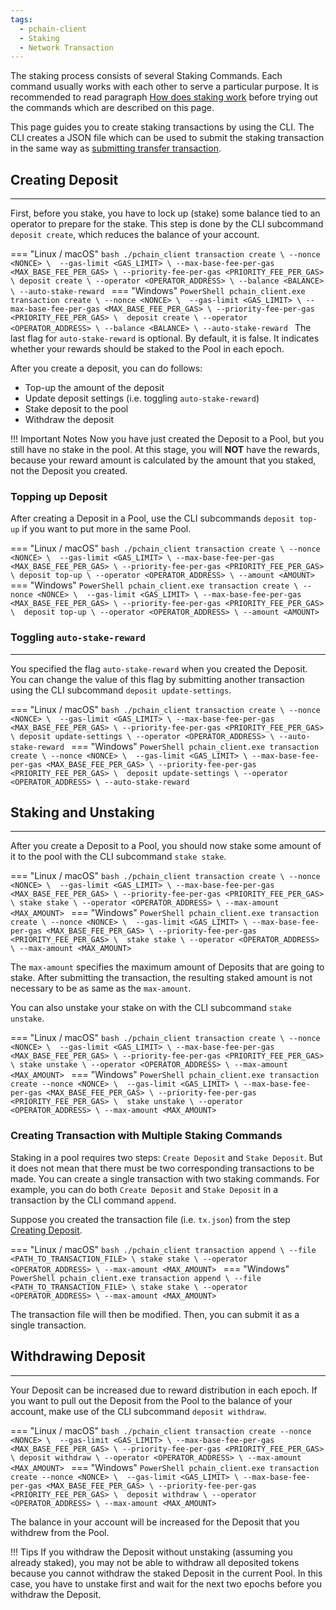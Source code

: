 ```yaml
---
tags:
  - pchain-client
  - Staking
  - Network Transaction
---
```


The staking process consists of several Staking Commands. Each command usually works with each other to serve a particular purpose. It is recommended to read paragraph [How does staking work](../concepts/staking.md#how-does-staking-work) before trying out the commands which are described on this page.

This page guides you to create staking transactions by using the CLI. The CLI creates a JSON file which can be used to submit the staking transaction in the same way as [submitting transfer transaction](./transfer.md#submitting-transaction).

## Creating Deposit
---

First, before you stake, you have to lock up (stake) some balance tied to an operator to prepare for the stake. This step is done by the CLI subcommand `deposit create`, which reduces the balance of your account.

=== "Linux / macOS"
    ```bash
    ./pchain_client transaction create \
    --nonce <NONCE> \ 
    --gas-limit <GAS_LIMIT> \
    --max-base-fee-per-gas <MAX_BASE_FEE_PER_GAS> \
    --priority-fee-per-gas <PRIORITY_FEE_PER_GAS> \
    deposit create \
    --operator <OPERATOR_ADDRESS> \
    --balance <BALANCE> \
    --auto-stake-reward
    ```
=== "Windows"
    ```PowerShell
    pchain_client.exe transaction create \
    --nonce <NONCE> \ 
    --gas-limit <GAS_LIMIT> \
    --max-base-fee-per-gas <MAX_BASE_FEE_PER_GAS> \
    --priority-fee-per-gas <PRIORITY_FEE_PER_GAS> \ 
    deposit create \
    --operator <OPERATOR_ADDRESS> \
    --balance <BALANCE> \
    --auto-stake-reward
    ```
The last flag for `auto-stake-reward` is optional. By default, it is false. It indicates whether your rewards should be staked to the Pool in each epoch.

After you create a deposit, you can do follows:

- Top-up the amount of the deposit
- Update deposit settings (i.e. toggling `auto-stake-reward`)
- Stake deposit to the pool
- Withdraw the deposit

!!! Important Notes
    Now you have just created the Deposit to a Pool, but you still have no stake in the pool. At this stage, you will **NOT** have the rewards, because your reward amount is calculated by the amount that you staked, not the Deposit you created.

### Topping up Deposit

After creating a Deposit in a Pool, use the CLI subcommands `deposit top-up` if you want to put more in the same Pool. 

=== "Linux / macOS"
    ```bash
    ./pchain_client transaction create \
    --nonce <NONCE> \ 
    --gas-limit <GAS_LIMIT> \
    --max-base-fee-per-gas <MAX_BASE_FEE_PER_GAS> \
    --priority-fee-per-gas <PRIORITY_FEE_PER_GAS> \
    deposit top-up \
    --operator <OPERATOR_ADDRESS> \
    --amount <AMOUNT>
    ```
=== "Windows"
    ```PowerShell
    pchain_client.exe transaction create \
    --nonce <NONCE> \ 
    --gas-limit <GAS_LIMIT> \
    --max-base-fee-per-gas <MAX_BASE_FEE_PER_GAS> \
    --priority-fee-per-gas <PRIORITY_FEE_PER_GAS> \ 
    deposit top-up \
    --operator <OPERATOR_ADDRESS> \
    --amount <AMOUNT>
    ```

### Toggling `auto-stake-reward`
---

You specified the flag `auto-stake-reward` when you created the Deposit. You can change the value of this flag by submitting another transaction using the CLI subcommand `deposit update-settings`.

=== "Linux / macOS"
    ```bash
    ./pchain_client transaction create \
    --nonce <NONCE> \ 
    --gas-limit <GAS_LIMIT> \
    --max-base-fee-per-gas <MAX_BASE_FEE_PER_GAS> \
    --priority-fee-per-gas <PRIORITY_FEE_PER_GAS> \
    deposit update-settings \
    --operator <OPERATOR_ADDRESS> \
    --auto-stake-reward
    ```
=== "Windows"
    ```PowerShell
    pchain_client.exe transaction create \
    --nonce <NONCE> \ 
    --gas-limit <GAS_LIMIT> \
    --max-base-fee-per-gas <MAX_BASE_FEE_PER_GAS> \
    --priority-fee-per-gas <PRIORITY_FEE_PER_GAS> \ 
    deposit update-settings \
    --operator <OPERATOR_ADDRESS> \
    --auto-stake-reward
    ```

## Staking and Unstaking
---

After you create a Deposit to a Pool, you should now stake some amount of it to the pool with the CLI subcommand `stake stake`.  

=== "Linux / macOS"
    ```bash
    ./pchain_client transaction create \
    --nonce <NONCE> \ 
    --gas-limit <GAS_LIMIT> \
    --max-base-fee-per-gas <MAX_BASE_FEE_PER_GAS> \
    --priority-fee-per-gas <PRIORITY_FEE_PER_GAS> \
    stake stake \
    --operator <OPERATOR_ADDRESS> \
    --max-amount <MAX_AMOUNT>
    ```
=== "Windows"
    ```PowerShell
    pchain_client.exe transaction create \
    --nonce <NONCE> \ 
    --gas-limit <GAS_LIMIT> \
    --max-base-fee-per-gas <MAX_BASE_FEE_PER_GAS> \
    --priority-fee-per-gas <PRIORITY_FEE_PER_GAS> \ 
    stake stake \
    --operator <OPERATOR_ADDRESS> \
    --max-amount <MAX_AMOUNT>
    ```

The `max-amount` specifies the maximum amount of Deposits that are going to stake. After submitting the transaction, the resulting staked amount is not necessary to be as same as the `max-amount`.

You can also unstake your stake on with the CLI subcommand `stake unstake`.

=== "Linux / macOS"
    ```bash
    ./pchain_client transaction create \
    --nonce <NONCE> \ 
    --gas-limit <GAS_LIMIT> \
    --max-base-fee-per-gas <MAX_BASE_FEE_PER_GAS> \
    --priority-fee-per-gas <PRIORITY_FEE_PER_GAS> \
    stake unstake \
    --operator <OPERATOR_ADDRESS> \
    --max-amount <MAX_AMOUNT>
    ```
=== "Windows"
    ```PowerShell
    pchain_client.exe transaction create
    --nonce <NONCE> \ 
    --gas-limit <GAS_LIMIT> \
    --max-base-fee-per-gas <MAX_BASE_FEE_PER_GAS> \
    --priority-fee-per-gas <PRIORITY_FEE_PER_GAS> \ 
    stake unstake \
    --operator <OPERATOR_ADDRESS> \
    --max-amount <MAX_AMOUNT>
    ```

### Creating Transaction with Multiple Staking Commands

Staking in a pool requires two steps: `Create Deposit` and `Stake Deposit`. But it does not mean that there must be two corresponding transactions to be made. You can create a single transaction with two staking commands. For example, you can do both `Create Deposit` and `Stake Deposit` in a transaction by the CLI command `append`.

Suppose you created the transaction file (i.e. `tx.json`) from the step [Creating Deposit](#creating-deposit).

=== "Linux / macOS"
    ```bash
    ./pchain_client transaction append \
    --file <PATH_TO_TRANSACTION_FILE> \
    stake stake \
    --operator <OPERATOR_ADDRESS> \
    --max-amount <MAX_AMOUNT>
    ```
=== "Windows"
    ```PowerShell
    pchain_client.exe transaction append \
    --file <PATH_TO_TRANSACTION_FILE> \
    stake stake \
    --operator <OPERATOR_ADDRESS> \
    --max-amount <MAX_AMOUNT>
    ```

The transaction file will then be modified. Then, you can submit it as a single transaction.

## Withdrawing Deposit
---

Your Deposit can be increased due to reward distribution in each epoch. If you want to pull out the Deposit from the Pool to the balance of your account, make use of the CLI subcommand `deposit withdraw`.

=== "Linux / macOS"
    ```bash
    ./pchain_client transaction create
    --nonce <NONCE> \ 
    --gas-limit <GAS_LIMIT> \
    --max-base-fee-per-gas <MAX_BASE_FEE_PER_GAS> \
    --priority-fee-per-gas <PRIORITY_FEE_PER_GAS> \
    deposit withdraw \
    --operator <OPERATOR_ADDRESS> \
    --max-amount <MAX_AMOUNT>
    ```
=== "Windows"
    ```PowerShell
    pchain_client.exe transaction create
    --nonce <NONCE> \ 
    --gas-limit <GAS_LIMIT> \
    --max-base-fee-per-gas <MAX_BASE_FEE_PER_GAS> \
    --priority-fee-per-gas <PRIORITY_FEE_PER_GAS> \ 
    deposit withdraw \
    --operator <OPERATOR_ADDRESS> \
    --max-amount <MAX_AMOUNT>
    ```

The balance in your account will be increased for the Deposit that you withdrew from the Pool.

!!! Tips
    If you withdraw the Deposit without unstaking (assuming you already staked), you may not be able to withdraw all deposited tokens because you cannot withdraw the staked Deposit in the current Pool. In this case, you have to unstake first and wait for the next two epochs before you withdraw the Deposit.
